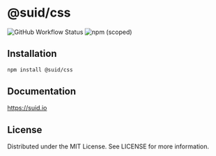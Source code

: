# @suid/css

![GitHub Workflow Status](https://img.shields.io/github/workflow/status/swordev/suid/CI) ![npm (scoped)](https://img.shields.io/npm/v/@suid/css?label=@suid/css)

## Installation

```sh
npm install @suid/css
```

## Documentation

https://suid.io

## License

Distributed under the MIT License. See LICENSE for more information.
